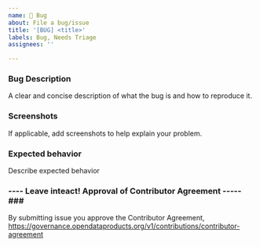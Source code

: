 ```yaml
---
name: 🐞 Bug
about: File a bug/issue
title: '[BUG] <title>'
labels: Bug, Needs Triage
assignees: ''

---
```



### Bug Description ###
A clear and concise description of what the bug is and how to reproduce it.

### Screenshots ###
If applicable, add screenshots to help explain your problem.

### Expected behavior ###
Describe expected behavior


### ---- Leave inteact! Approval of Contributor Agreement -----### 
By submitting issue you approve the Contributor Agreement, https://governance.opendataproducts.org/v1/contributions/contributor-agreement 